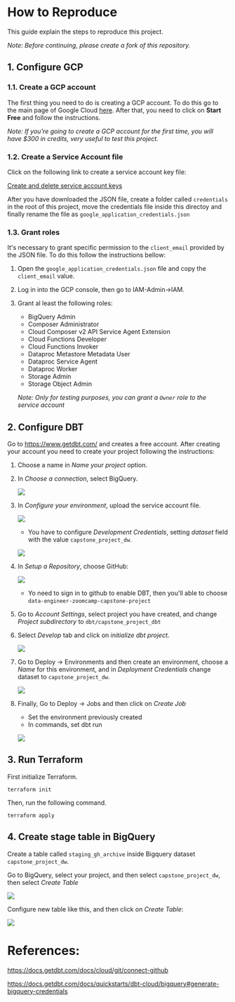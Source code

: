 # How to Reproduce

This guide explain the steps to reproduce this project.

*Note: Before continuing, please create a fork of this repository.*

## 1. Configure GCP

### 1.1. Create a GCP account

The first thing you need to do is creating a GCP account. To do this go to the main page of Google Cloud [here](https://cloud.google.com/). After that, you need to click on **Start Free** and follow the instructions.

*Note: If you're going to create a GCP account for the first time, you will have $300 in credits, very useful to test this project.*

### 1.2. Create a Service Account file

Click on the following link to create a service account key file:

[Create and delete service account keys](https://cloud.google.com/iam/docs/keys-create-delete)

After you have downloaded the JSON file, create a folder called `credentials` in the root of this project, move the credentials file inside this directoy and finally rename the file as `google_application_credentials.json`

### 1.3. Grant roles

It's necessary to grant specific permission to the `client_email` provided by the JSON file. To do this follow the instructions bellow:

1. Open the `google_application_credentials.json` file and copy the `client_email` value.

2. Log in into the GCP console, then go to IAM-Admin->IAM.

3. Grant al least the following roles:
    - BigQuery Admin
    - Composer Administrator
    - Cloud Composer v2 API Service Agent Extension
    - Cloud Functions Developer
    - Cloud Functions Invoker
    - Dataproc Metastore Metadata User
    - Dataproc Service Agent
    - Dataproc Worker
    - Storage Admin
    - Storage Object Admin

    *Note: Only for testing purposes, you can grant a `Owner` role to the service account*

## 2. Configure DBT

Go  to https://www.getdbt.com/ and creates a free account. After creating your account you need to create your project following the instructions:

1. Choose a name in *Name your project* option.

2. In *Choose a connection*, select BigQuery.

    ![](assets/select_bq_dbt.png)

3. In *Configure your environment*, upload the service account file.

    ![](assets/conf_env_bq_dbt.png)

    - You have to configure *Development Credentials*, setting *dataset* field with the value `capstone_project_dw`.

    ![](assets/set_dq_dataset_dbt.png)

4. In *Setup a Repository*, choose GitHub:

    ![](assets/set_github_dbt.png)

    - Yo need to sign in to github to enable DBT, then you'll able to choose `data-engineer-zoomcamp-capstone-project`

5. Go to *Account Settings*, select project you have created, and change *Project subdirectory* to `dbt/capstone_project_dbt`

6. Select *Develop* tab and click on *initialize dbt project*.

    ![](assets/initialize_project_git_dbt.png)

7. Go to Deploy -> Environments and then create an environment, choose a *Name* for this environment, and in *Deployment Credentials* change dataset to `capstone_project_dw`.

    ![](assets/set_pdb_dbt_project.png)

8. Finally, Go to Deploy -> Jobs and then click on *Create Job*
    - Set the environment previously created
    - In commands, set dbt run

    ![](assets/set_job_run_dbt.png)

## 3. Run Terraform

First initialize Terraform.
```
terraform init
```

Then, run the following command.
```
terraform apply
```

## 4. Create stage table in BigQuery

Create a table called `staging_gh_archive` inside Bigquery dataset `capstone_project_dw`.

Go to BigQuery, select your project, and then select `capstone_project_dw`, then select *Create Table*

![](assets/create_table_bq.png)

Configure new table like this, and then click on *Create Table*:

![](assets/create_external_table_dbt.png)


# References:

https://docs.getdbt.com/docs/cloud/git/connect-github

https://docs.getdbt.com/docs/quickstarts/dbt-cloud/bigquery#generate-bigquery-credentials